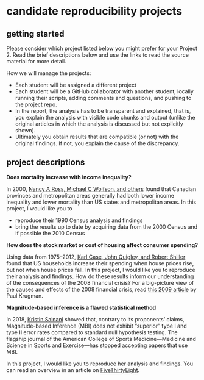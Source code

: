 
# candidate reproducibility projects

## getting started

Please consider which project listed below you might prefer for your
Project 2. Read the brief descriptions below and use the links to read
the source material for more detail.

How we will manage the projects:

  - Each student will be assigned a different project
  - Each student will be a GitHub collaborator with another student,
    locally running their scripts, adding comments and questions, and
    pushing to the project repo.  
  - In the report, the analysis has to be transparent and explained,
    that is, you explain the analysis with visible code chunks and
    output (unlike the original articles in which the analysis is
    discussed but not explicitly shown).
  - Ultimately you obtain results that are compatible (or not) with the
    original findings. If not, you explain the cause of the
discrepancy.

## project descriptions

<!-- **Can you trust Microsoft Excel 2015 for accurate computing?** -->

<!-- In 2008, [B.D. McCullough and David Heiser](http://www.pucrs.br/famat/viali/tic_literatura/artigos/planilhas/McHe08.pdf) published a paper documenting that "Excel 2007, like its predecessors, fails a standard set of intermediate-level accuracy tests in three areas: statistical distributions, random number generation, and estimation." In this project I want you to update this analysis, apply the intermediate tests they describe to Excel 2015 and R and compare the results. Specifically, I suggest you use the following Excel functions -->

<!-- - `LOGEST` for exponential curve-fitting  -->

<!-- - `RAND` for random number generation (per Wichmann-Hill)  -->

<!-- - `Exponential smoothing`  -->

<!-- and do the same computations in R and compare the results.  -->

**Does mortality increase with income inequality?**

In 2000, [Nancy A Ross, Michael C Wolfson, and
others](http://www.bmj.com/content/320/7239/898?query=rft.jtitle%25253DJ%252BGerontol%2526rft_id%25253Dinfo%25253Apmid%25252F8315241%2526rft.genre%25253Darticle%2526rft_val_fmt%25253Dinfo%25253Aofi%25252Ffmt%25253Akev%25253Amtx%25253Ajournal%2526ctx_ver%25253DZ39.88-2004%2526url_ver%25253DZ39.88-2004%2526url_ctx_fmt%25253Dinfo%25253Aofi%25252Ffmt%25253Akev%25253Amtx%25253Actx)
found that Canadian provinces and metropolitan areas generally had both
lower income inequality and lower mortality than US states and
metropolitan areas. In this project, I would like you to

  - reproduce their 1990 Census analysis and findings
  - bring the results up to date by acquiring data from the 2000 Census
    and if possible the 2010 Census

**How does the stock market or cost of housing affect consumer
spending?**

Using data from 1975–2012, [Karl Case, John Quigley, and Robert
Shiller](http://www.nber.org/papers/w18667) found that US households
increase their spending when house prices rise, but not when house
prices fall. In this project, I would like you to reproduce their
analysis and findings. How do these results inform our understanding of
the consequences of the 2008 financial crisis? For a big-picture view of
the causes and effects of the 2008 financial crisis, read [this 2009
article](http://faculty.econ.ucdavis.edu/faculty/kdsalyer/LECTURES/Ecn200e/krugman_macro.pdf)
by Paul
Krugman.

<!-- **How trustworthy are electronic voting systems in the US?** -->

<!-- In 2015, [Beth Clarkson](https://www.statslife.org.uk/politics/2288-how-trustworthy-are-electronic-voting-systems-in-the-us), a professor of statistics at Wichita State University, analyzed election returns in Kansas, Ohio, and Wisconsin over several elections and found patterns that indicate votes are being manipulated in the voting machines. Her assessment is that "the data reveals multiple (at least two) agents working independently to successfully alter voting results." In this project, I want you to reproduce her analysis. Links to the data she used are given at the end of the paper.  -->

<!-- If you are successful in reproducing the reults, it would be interesting to apply the same analysis to data from a State of your choosing from the 2012 election.  -->

**Magnitude-based inference is a flawed statistical method**

In 2018, [Kristin
Sainani](https://journals.lww.com/acsm-msse/Fulltext/2018/10000/The_Problem_with__Magnitude_based_Inference_.23.aspx)
showed that, contrary to its proponents’ claims, Magnitude-based
Inference (MBI) does not exhibit “superior” type I and type II error
rates compared to standard null hypothesis testing. The flagship journal
of the American College of Sports Medicine—Medicine and Science in
Sports and Exercise—has stopped accepting papers that use MBI.

In this project, I would like you to reproduce her analysis and
findings. You can read an overview in an article on
[FiveThirtyEight](https://fivethirtyeight.com/features/a-flawed-statistical-method-was-just-banned-from-a-major-sports-science-journal/).

<!-- **Protein ID.** Rating ______ . Identifying proteins by tandem mass spectrometry.  -->

<!-- A statistical model is presented for computing probabilities that proteins are present in a sample on the basis of peptides assigned to tandem mass (MS/MS) spectra acquired from a proteolytic digest of the sample. In this project, I ask you to reproduce this work using the [assignment and data](http://noble.gs.washington.edu/~wnoble/genome541/prophet/) by Prof. William Stafford Noble at the Department of Genome Sciences, University of Washington.  [](http://pubs.acs.org/doi/abs/10.1021/ac0341261)  -->

<!-- **Global population.** Rating ______ . How is the global population changing?  -->

<!-- The [Gapminder project](https://www.gapminder.org/data/) provides data by country for all sorts of population dynamics, for example, fertility, life expectancy, GDP per capita, etc. There are many research questions that could be investigated using these data. For example, Hans Rosling developed visualization of life expectancy as a function of fertility rate, with data markers indicating population size, and the whole thing changing over time. [](https://www.ted.com/talks/hans_rosling_shows_the_best_stats_you_ve_ever_seen?language=en#t-30140) Can you reproduce Hans' work in static images? Or address some other question with the Gapminder data?  -->
